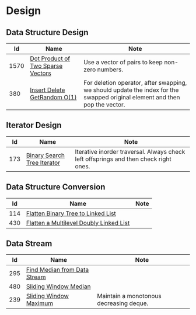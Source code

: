 # Design

## Data Structure Design
| Id      | Name                                        | Note               |
|---------|---------------------------------------------|--------------------|
| 1570     |  <a href="https://github.com/ZSShen/Hacking-Tech-Interview/blob/main/AlgorithmDesign/src/1570_Dot_Product_of_Two_Sparse_Vectors.cpp" target="_blank">Dot Product of Two Sparse Vectors</a>| Use a vector of pairs to keep non-zero numbers. |
| 380     |  <a href="https://github.com/ZSShen/Hacking-Tech-Interview/blob/main/AlgorithmDesign/src/380_Insert_Delete_GetRandom_O(1).cpp" target="_blank">Insert Delete GetRandom O(1)</a> | For deletion operator, after swapping, we should update the index for the swapped original element and then pop the vector. |


## Iterator Design
| Id      | Name                                        | Note               |
|---------|---------------------------------------------|--------------------|
| 173     |  <a href="https://github.com/ZSShen/Hacking-Tech-Interview/blob/main/AlgorithmDesign/src/173_Binary_Search_Tree_Iterator.cpp" target="_blank">Binary Search Tree Iterator</a>| Iterative inorder traversal. Always check left offsprings and then check right ones. |


## Data Structure Conversion
| Id      | Name                                        | Note               |
|---------|---------------------------------------------|--------------------|
| 114     |  <a href="https://github.com/ZSShen/Hacking-Tech-Interview/blob/main/AlgorithmDesign/src/114_Flatten_Binary_Tree_to_Linked_List.cpp" target="_blank">Flatten Binary Tree to Linked List</a>|  |
| 430     |  <a href="https://github.com/ZSShen/Hacking-Tech-Interview/blob/main/AlgorithmDesign/src/430_Flatten_a_Multilevel_Doubly_Linked_List.cpp" target="_blank">Flatten a Multilevel Doubly Linked List</a>|  |


## Data Stream
| Id      | Name                                        | Note               |
|---------|---------------------------------------------|--------------------|
| 295     |  <a href="https://github.com/ZSShen/Hacking-Tech-Interview/blob/main/AlgorithmDesign/src/295_Find_Median_from_Data_Stream.cpp" target="_blank">Find Median from Data Stream</a>|  |
| 480     |  <a href="https://github.com/ZSShen/Hacking-Tech-Interview/blob/main/AlgorithmDesign/src/480_Sliding_Window_Median.cpp" target="_blank">Sliding Window Median</a>|  |
| 239     |  <a href="https://github.com/ZSShen/Hacking-Tech-Interview/blob/main/AlgorithmDesign/src/239_Sliding_Window_Maximum.cpp" target="_blank">Sliding Window Maximum</a>| Maintain a monotonous decreasing deque. |
